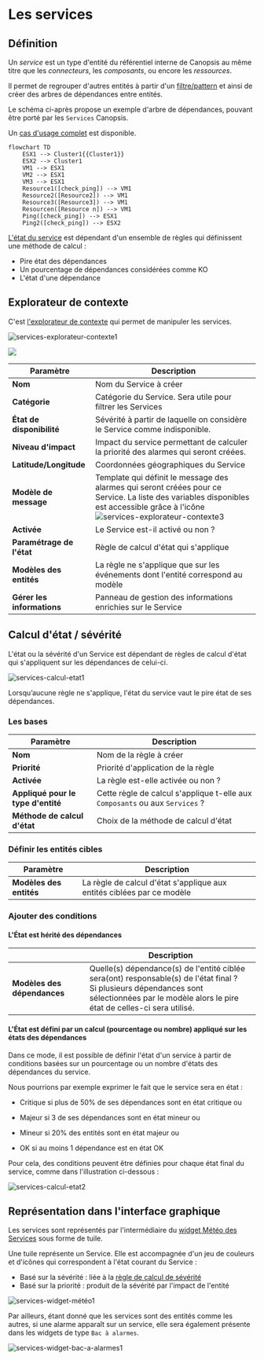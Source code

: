 # Les services

## Définition

Un *service* est un type d'entité du référentiel interne de Canopsis au même
titre que les *connecteurs*, les *composants*, ou encore les *ressources*.

Il permet de regrouper d'autres entités à partir d'un [filtre/pattern]() et ainsi de créer des arbres de dépendances entre entités.  

Le schéma ci-après propose un exemple d'arbre de dépendances, pouvant être porté par les `Services` Canopsis.

Un [cas d'usage complet](./cas-d-usage-complet.md) est disponible.

```mermaid
flowchart TD
    ESX1 --> Cluster1{{Cluster1}}
    ESX2 --> Cluster1
    VM1 --> ESX1
    VM2 --> ESX1
    VM3 --> ESX1
    Resource1([check_ping]) --> VM1
    Resource2([Resource2]) --> VM1
    Resource3([Resource3]) --> VM1
    Resourcen([Resource n]) --> VM1
    Ping([check_ping]) --> ESX1
    Ping2([check_ping]) --> ESX2
```

[L'état du service]() est dépendant d'un ensemble de règles qui définissent une méthode de calcul :

* Pire état des dépendances
* Un pourcentage de dépendances considérées comme KO
* L'état d'une dépendance

## Explorateur de contexte

C'est [l'explorateur de contexte]() qui permet de manipuler les services.

![services-explorateur-contexte1](./img/services-explorateur-contexte1.png)



![](./img/services-explorateur-contexte2.png)

| Paramètre                  | Description                                                  |
| -------------------------- | ------------------------------------------------------------ |
| **Nom**                    | Nom du Service à créer                                       |
| **Catégorie**              | Catégorie du Service. Sera utile pour filtrer les Services   |
| **État de disponibilité**  | Sévérité à partir de laquelle on considère le Service comme indisponible. |
| **Niveau d'impact**        | Impact du service permettant de calculer la priorité des alarmes qui seront créées. |
| **Latitude/Longitude**     | Coordonnées géographiques du Service                         |
| **Modèle de message**      | Template qui définit le message des alarmes qui seront créées pour ce Service. La liste des variables disponibles est accessible grâce à l'icône ![services-explorateur-contexte3](./img/services-explorateur-contexte3.png) |
| **Activée**                | Le Service est-il activé ou non ?                            |
| **Paramétrage de l'état**  | Règle de calcul d'état qui s'applique                        |
| **Modèles des entités**    | La règle ne s'applique que sur les événements dont l'entité correspond au modèle |
| **Gérer les informations** | Panneau de gestion des informations enrichies sur le Service |



## Calcul d'état / sévérité

L'état ou la sévérité d'un Service est dépendant de règles de calcul d'état qui s'appliquent sur les dépendances de celui-ci.

![services-calcul-etat1](./img/services-calcul-etat1.png)

Lorsqu’aucune règle ne s'applique, l'état du service vaut le pire état de ses dépendances.

### Les bases

| Paramètre                          | Description                                                  |
| ---------------------------------- | ------------------------------------------------------------ |
| **Nom**                            | Nom de la règle à créer                                      |
| **Priorité**                       | Priorité d'application de la règle                           |
| **Activée**                        | La règle est-elle activée ou non ?                           |
| **Appliqué pour le type d'entité** | Cette règle de calcul s'applique t-elle aux `Composants` ou aux `Services` ? |
| **Méthode de calcul d'état**       | Choix de la méthode de calcul d'état                         |

### Définir les entités cibles

| Paramètre               | Description                                                  |
| ----------------------- | ------------------------------------------------------------ |
| **Modèles des entités** | La règle de calcul d'état s'applique aux entités ciblées par ce modèle |



### Ajouter des conditions

#### L'État est hérité des dépendances

|                             | Description                                                  |
| --------------------------- | ------------------------------------------------------------ |
| **Modèles des dépendances** | Quelle(s) dépendance(s) de l'entité ciblée sera(ont) responsable(s) de l'état final ?<br />Si plusieurs dépendances sont sélectionnées par le modèle alors le pire état de celles-ci sera utilisé. |

#### L'État est défini par un calcul (pourcentage ou nombre) appliqué sur les états des dépendances

Dans ce mode, il est possible de définir l'état d'un service à partir de conditions basées sur un pourcentage ou un nombre d'états des dépendances du service.

Nous pourrions par exemple exprimer le fait que le service sera en état :

* Critique si plus de 50% de ses dépendances sont en état critique ou

* Majeur si 3 de ses dépendances sont en état mineur ou

* Mineur si 20% des entités sont en état majeur ou

* OK si au moins 1 dépendance est en état OK

  

Pour cela, des conditions peuvent être définies pour chaque état final du
service, comme dans l'illustration ci-dessous :

![services-calcul-etat2](./img/services-calcul-etat2.png)




## Représentation dans l'interface graphique

Les services sont représentés par l'intermédiaire du [widget Météo des Services]() sous forme de tuile.  

Une tuile représente un Service. Elle est accompagnée d'un jeu de couleurs et d'icônes qui correspondent à l'état courant du Service :

* Basé sur la sévérité : liée à la [règle de calcul de sévérité]()
* Basé sur la priorité : produit de la sévérité par l'impact de l'entité



![services-widget-météo1](./img/services-widget-météo1.png)

Par ailleurs, étant donné que les services sont des entités comme les autres, si une alarme apparaît sur un service, elle sera également présente dans les widgets de type `Bac à alarmes`. 

![services-widget-bac-a-alarmes1](./img/services-widget-bac-a-alarmes1.png)
